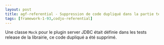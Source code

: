 ```yaml
---
layout: post
title: agf-referential - Suppression de code dupliqué dans la partie test
tags: [framework-1-93,codjo-referential]
---
```

Une classe ```Mock``` pour le plugin server JDBC était définie dans les tests release de la librairie, ce code dupliqué a été supprimé. 
